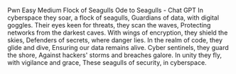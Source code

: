 Pwn Easy Medium
Flock of Seagulls
Ode to Seagulls - Chat GPT
In cyberspace they soar, a flock of seagulls, Guardians of data, with digital goggles. Their eyes keen for threats, they scan the waves, Protecting networks from the darkest caves.
With wings of encryption, they shield the skies, Defenders of secrets, where danger lies. In the realm of code, they glide and dive, Ensuring our data remains alive.
Cyber sentinels, they guard the shore, Against hackers' storms and breaches galore. In unity they fly, with vigilance and grace, These seagulls of security, in cyberspace.
